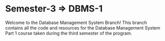 # Semester-3 => DBMS-1
Welcome to the Database Management System Branch!
This branch contains all the code and resources for the Database Management System Part 1 course taken during the third semester of the program.
